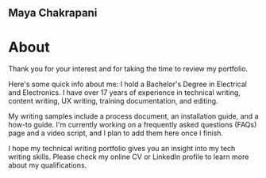 ## Maya Chakrapani 
# About 

Thank you for your interest and for taking the time to review my portfolio.

Here's some quick info about me: I hold a Bachelor's Degree in Electrical and Electronics. I have over 17 years of experience in technical writing, content writing, UX writing, training documentation, and editing. 


My writing samples include a process document, an installation guide, and a how-to guide. I'm currently working on a frequently asked questions (FAQs) page and a video script, and I plan to add them here once I finish.

I hope my technical writing portfolio gives you an insight into my tech writing skills. Please check my online CV or LinkedIn profile to learn more about my qualifications.
